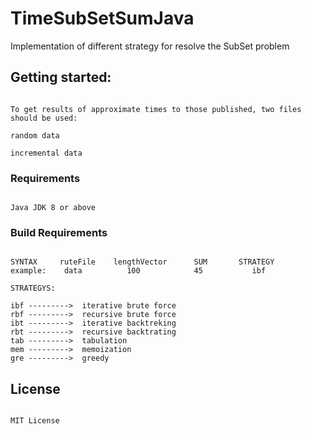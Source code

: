 # TimeSubSetSumJava

Implementation of different strategy for resolve the SubSet problem


## Getting started:

```

To get results of approximate times to those published, two files should be used: 

random data

incremental data

```

### Requirements


```

Java JDK 8 or above

```

### Build Requirements


```

SYNTAX     ruteFile    lengthVector      SUM       STRATEGY  
example:    data          100            45           ibf      
      
STRATEGYS:

ibf --------->  iterative brute force
rbf --------->  recursive brute force
ibt --------->  iterative backtreking
rbt --------->  recursive backtrating
tab --------->  tabulation           
mem --------->  memoization         
gre --------->  greedy              

```

## License


```

MIT License

```
